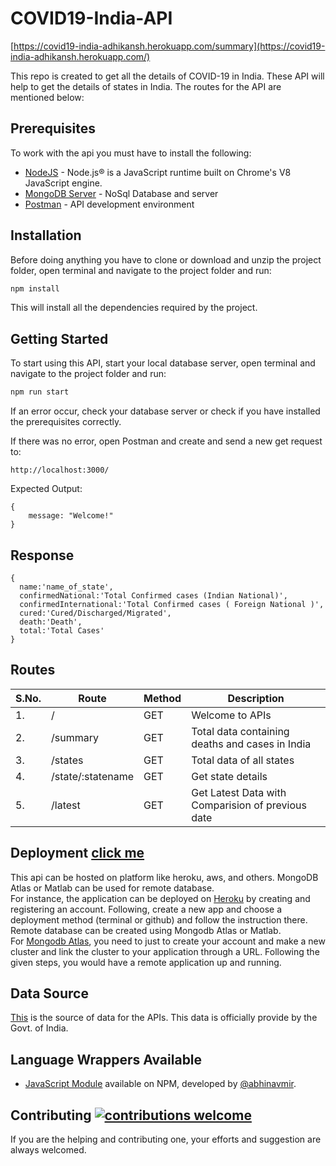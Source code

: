 # COVID19-India-API

[https://covid19-india-adhikansh.herokuapp.com/summary](https://covid19-india-adhikansh.herokuapp.com/)

This repo is created to get all the details of COVID-19 in India. These API will
help to get the details of states in India. The routes for the API are mentioned
below:

## Prerequisites

To work with the api you must have to install the following:

- [NodeJS](https://nodejs.org/en/download/) - Node.js® is a JavaScript runtime
  built on Chrome's V8 JavaScript engine.
- [MongoDB Server](https://docs.mongodb.com/manual/installation/) - NoSql
  Database and server
- [Postman](https://www.getpostman.com/downloads/) - API development environment

## Installation

Before doing anything you have to clone or download and unzip the project
folder, open terminal and navigate to the project folder and run:

```bash
npm install
```

This will install all the dependencies required by the project.

## Getting Started

To start using this API, start your local database server, open terminal and
navigate to the project folder and run:

```bash
npm run start
```

If an error occur, check your database server or check if you have installed the
prerequisites correctly.

If there was no error, open Postman and create and send a new get request to:

```
http://localhost:3000/
```

Expected Output:

```
{
	message: "Welcome!"
}
```

## Response

```
{
  name:'name_of_state',
  confirmedNational:'Total Confirmed cases (Indian National)',
  confirmedInternational:'Total Confirmed cases ( Foreign National )',
  cured:'Cured/Discharged/Migrated',
  death:'Death',
  total:'Total Cases'
}
```

## Routes

| S.No. | Route             | Method | Description                                       |
| ----- | ----------------- | ------ | ------------------------------------------------- |
| 1.    | /                 | GET    | Welcome to APIs                                   |
| 2.    | /summary          | GET    | Total data containing deaths and cases in India   |
| 3.    | /states           | GET    | Total data of all states                          |
| 4.    | /state/:statename | GET    | Get state details                                 |
| 5.    | /latest           | GET    | Get Latest Data with Comparision of previous date |

## Deployment [click me](https://covid19-india-adhikansh.herokuapp.com/)

This api can be hosted on platform like heroku, aws, and others. MongoDB Atlas
or Matlab can be used for remote database.<br /> For instance, the application
can be deployed on [Heroku](https://signup.heroku.com/login) by creating and
registering an account. Following, create a new app and choose a deployment
method (terminal or github) and follow the instruction there. Remote database
can be created using Mongodb Atlas or Matlab.<br /> For
[Mongodb Atlas](https://cloud.mongodb.com/user?_ga=2.185306281.1809166196.1559570784-2125252051.1557828824#/atlas/register/accountProfile),
you need to just to create your account and make a new cluster and link the
cluster to your application through a URL. Following the given steps, you would
have a remote application up and running.

## Data Source

[This](https://www.mohfw.gov.in/) is the source of data for the APIs. This data
is officially provide by the Govt. of India.

## Language Wrappers Available

- <a href="https://www.npmjs.com/package/covidindia">JavaScript Module</a>
  available on NPM, developed by
  <a href="https://github.com/abhinavmir/">@abhinavmir</a>.

## Contributing [![contributions welcome](https://img.shields.io/badge/contributions-welcome-brightgreen.svg?style=flat)](https://github.com/dwyl/esta/issues)

If you are the helping and contributing one, your efforts and suggestion are
always welcomed.
